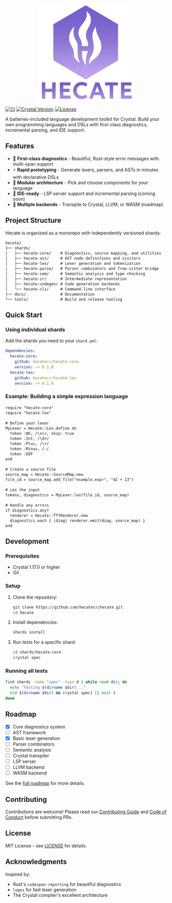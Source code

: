 <p align="center">
  <img src="https://github.com/hecatecr/hecate/raw/refs/heads/main/assets/logo.png" width="300" />
</p>

[![CI](https://github.com/hecatecr/hecate/workflows/CI/badge.svg)](https://github.com/hecatecr/hecate/actions)
[![Crystal Version](https://img.shields.io/badge/crystal-latest-brightgreen)](https://crystal-lang.org/)
[![License](https://img.shields.io/badge/license-MIT-blue.svg)](LICENSE)

A batteries-included language development toolkit for Crystal. Build your own programming languages and DSLs with first-class diagnostics, incremental parsing, and IDE support.

## Features

- 🎯 **First-class diagnostics** - Beautiful, Rust-style error messages with multi-span support
- ⚡ **Rapid prototyping** - Generate lexers, parsers, and ASTs in minutes with declarative DSLs
- 🔧 **Modular architecture** - Pick and choose components for your language
- 📝 **IDE-ready** - LSP server support and incremental parsing (coming soon)
- 🚀 **Multiple backends** - Transpile to Crystal, LLVM, or WASM (roadmap)

## Project Structure

Hecate is organized as a monorepo with independently versioned shards:

```
hecate/
├── shards/
│   ├── hecate-core/    # Diagnostics, source mapping, and utilities
│   ├── hecate-ast/     # AST node definitions and visitors
│   ├── hecate-lex/     # Lexer generation and tokenization
│   ├── hecate-parse/   # Parser combinators and Tree-sitter bridge
│   ├── hecate-sem/     # Semantic analysis and type checking
│   ├── hecate-ir/      # Intermediate representation
│   ├── hecate-codegen/ # Code generation backends
│   └── hecate-cli/     # Command-line interface
├── docs/               # Documentation
└── tools/              # Build and release tooling
```

## Quick Start

### Using individual shards

Add the shards you need to your `shard.yml`:

```yaml
dependencies:
  hecate-core:
    github: hecatecr/hecate-core
    version: ~> 0.1.0
  hecate-lex:
    github: hecatecr/hecate-lex
    version: ~> 0.1.0
```

### Example: Building a simple expression language

```crystal
require "hecate-core"
require "hecate-lex"

# Define your lexer
MyLexer = Hecate::Lex.define do
  token :WS, /\s+/, skip: true
  token :Int, /\d+/
  token :Plus, /\+/
  token :Minus, /-/
  token :EOF
end

# Create a source file
source_map = Hecate::SourceMap.new
file_id = source_map.add_file("example.expr", "42 + 13")

# Lex the input
tokens, diagnostics = MyLexer.lex(file_id, source_map)

# Handle any errors
if diagnostics.any?
  renderer = Hecate::TTYRenderer.new
  diagnostics.each { |diag| renderer.emit(diag, source_map) }
end
```

## Development

### Prerequisites

- Crystal 1.17.0 or higher
- Git

### Setup

1. Clone the repository:
   ```bash
   git clone https://github.com/hecatecr/hecate.git
   cd hecate
   ```

2. Install dependencies:
   ```bash
   shards install
   ```

3. Run tests for a specific shard:
   ```bash
   cd shards/hecate-core
   crystal spec
   ```

### Running all tests

```bash
find shards -name "spec" -type d | while read dir; do
  echo "Testing $(dirname $dir)..."
  (cd $(dirname $dir) && crystal spec) || exit 1
done
```

## Roadmap

- [x] Core diagnostics system
- [ ] AST framework
- [x] Basic lexer generation
- [ ] Parser combinators
- [ ] Semantic analysis
- [ ] Crystal transpiler
- [ ] LSP server
- [ ] LLVM backend
- [ ] WASM backend

See the [full roadmap](ROADMAP.md) for more details.

## Contributing

Contributions are welcome! Please read our [Contributing Guide](CONTRIBUTING.md) and [Code of Conduct](CODE_OF_CONDUCT.md) before submitting PRs.

## License

MIT License - see [LICENSE](LICENSE) for details.

## Acknowledgments

Inspired by:
- Rust's `codespan-reporting` for beautiful diagnostics
- `logos` for fast lexer generation
- The Crystal compiler's excellent architecture
